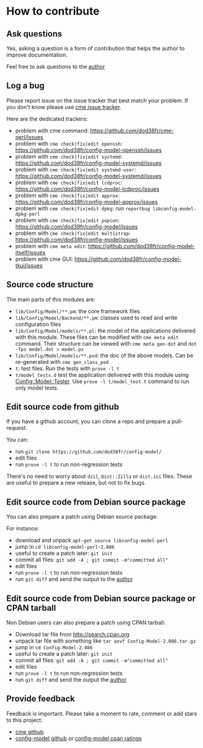 # How to contribute #

## Ask questions ##

Yes, asking a question is a form of contribution that helps the author
to improve documentation.

Feel free to ask questions to the [author](mailto:ddumont@cpan.org)

## Log a bug ##

Please report issue on the issue tracker that best match your problem. If you
don't know please use [cme issue tracker](https://github.com/dod38fr/cme-perl/issues).

Here are the dedicated trackers:

* problem with cme command: https://github.com/dod38fr/cme-perl/issues
* problem with `cme check|fix|edit openssh`: https://github.com/dod38fr/config-model-openssh/issues
* problem with `cme check|fix|edit systemd`: https://github.com/dod38fr/config-model-systemd/issues
* problem with `cme check|fix|edit systemd-user`: https://github.com/dod38fr/config-model-systemd/issues
* problem with `cme check|fix|edit lcdproc`: https://github.com/dod38fr/config-model-lcdproc/issues
* problem with `cme check|fix|edit approx`: https://github.com/dod38fr/config-model-approx/issues
* problem with `cme check|fix|edit dpkg`: run `reportbug libconfig-model-dpkg-perl`
* problem with `cme check|fix|edit popcon`: https://github.com/dod38fr/config-model/issues
* problem with `cme check|fix|edit multistrap`: https://github.com/dod38fr/config-model/issues
* problem with `cme meta edit`: https://github.com/dod38fr/config-model-itself/issues
* problem with cme GUI: https://github.com/dod38fr/config-model-tkui/issues

## Source code structure ##

The main parts of this modules are:

* `lib/Config/Model/**.pm`: the core framework files
* `lib/Config/Model/Backend/**.pm`: classes used to read and write configuration files
* `lib/Config/Model/models/**.pl`: the model of the applications delivered with this module. These files can be modified with `cme meta edit` command. Their structure can be viewed with `cme meta gen-dot` and `dot -Tps model.dot > model.ps`
* `lib/Config/Model/models/**.pod`: the doc of the above models. Can be re-generated with `cme gen_class_pod`
* `t`: test files. Run the tests with `prove -l t`
* `t/model_tests.d` test the application delivered with this module using [Config::Model::Tester](http://search.cpan.org/dist/Config-Model-Tester/lib/Config/Model/Tester.pm). Use `prove -l t/model_test.t` command to run only model tests.

## Edit source code from github ##

If you have a github account, you can clone a repo and prepare a pull-request.

You can:

* run `git clone https://github.com/dod38fr/config-model/`
* edit files
* run `prove -l t` to run non-regression tests

There's no need to worry about `dzil`, `Dist::Zilla` or `dist.ini`
files. These are useful to prepare a new release, but not to fix bugs.

## Edit source code from Debian source package  ##

You can also prepare a patch using Debian source package:

For instance:

* download and unpack `apt-get source libconfig-model-perl`
* jump in `cd libconfig-model-perl-2.086`
* useful to create a patch later: `git init`
* commit all files: `git add -A ; git commit -m"committed all"`
* edit files
* run `prove -l t` to run non-regression tests
* run `git diff` and send the output to the [author](mailto:ddumont@cpan.org)


## Edit source code from Debian source package or CPAN tarball ##

Non Debian users can also prepare a patch using CPAN tarball:

* Download tar file from http://search.cpan.org
* unpack tar file with something like `tar axvf Config-Model-2.086.tar.gz`
* jump in `cd Config-Model-2.086`
* useful to create a patch later: `git init`
* commit all files: `git add -A ; git commit -m"committed all"`
* edit files
* run `prove -l t` to run non-regression tests
* run `git diff` and send the output the [author](mailto:ddumont@cpan.org)

## Provide feedback ##

Feedback is important. Please take a moment to rate, comment or add
stars to this project:

* [cme github](https://github.com/dod38fr/cme-perl)
* [config-model github](https://github.com/dod38fr/config-model) or [config-model cpan ratings](http://cpanratings.perl.org/rate/?distribution=Config::Model)
